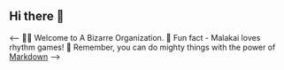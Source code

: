 ## Hi there 👋

<--
🙋‍♀️ Welcome to A Bizarre Organization.
🍿 Fun fact - Malakai loves rhythm games!
🧙 Remember, you can do mighty things with the power of [Markdown](https://docs.github.com/github/writing-on-github/getting-started-with-writing-and-formatting-on-github/basic-writing-and-formatting-syntax)
-->
